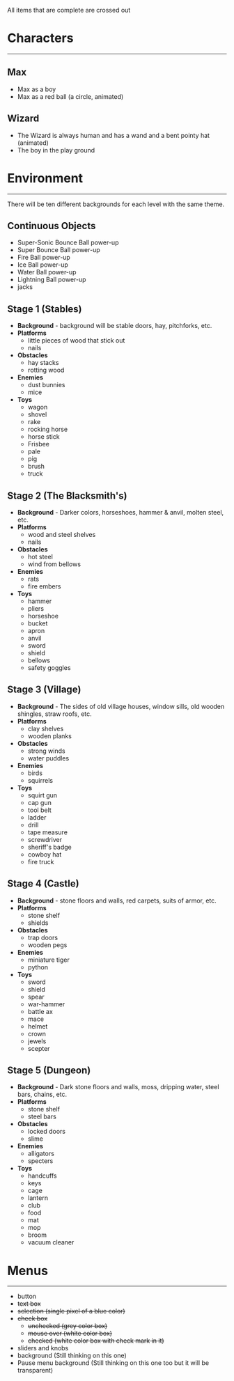 

All items that are complete are crossed out

# Characters #

---

## Max ##
  * Max as a boy
  * Max as a red ball (a circle, animated)

## Wizard ##
  * The Wizard is always human and has a wand and a bent pointy hat (animated)
  * The boy in the play ground

# Environment #

---

There will be ten different backgrounds for each level with the same theme.
## Continuous Objects ##
  * Super-Sonic Bounce Ball power-up
  * Super Bounce Ball power-up
  * Fire Ball power-up
  * Ice Ball power-up
  * Water Ball power-up
  * Lightning Ball power-up
  * jacks
## Stage 1 (Stables) ##
  * **Background** - background will be stable doors, hay, pitchforks, etc.
  * **Platforms**
    * little pieces of wood that stick out
    * nails
  * **Obstacles**
    * hay stacks
    * rotting wood
  * **Enemies**
    * dust bunnies
    * mice
  * **Toys**
    * wagon
    * shovel
    * rake
    * rocking horse
    * horse stick
    * Frisbee
    * pale
    * pig
    * brush
    * truck
## Stage 2 (The Blacksmith's) ##
  * **Background** - Darker colors, horseshoes, hammer & anvil, molten steel, etc.
  * **Platforms**
    * wood and steel shelves
    * nails
  * **Obstacles**
    * hot steel
    * wind from bellows
  * **Enemies**
    * rats
    * fire embers
  * **Toys**
    * hammer
    * pliers
    * horseshoe
    * bucket
    * apron
    * anvil
    * sword
    * shield
    * bellows
    * safety goggles
## Stage 3 (Village) ##
  * **Background** - The sides of old village houses, window sills, old wooden shingles, straw roofs, etc.
  * **Platforms**
    * clay shelves
    * wooden planks
  * **Obstacles**
    * strong winds
    * water puddles
  * **Enemies**
    * birds
    * squirrels
  * **Toys**
    * squirt gun
    * cap gun
    * tool belt
    * ladder
    * drill
    * tape measure
    * screwdriver
    * sheriff's badge
    * cowboy hat
    * fire truck
## Stage 4 (Castle) ##
  * **Background** - stone floors and walls, red carpets, suits of armor, etc.
  * **Platforms**
    * stone shelf
    * shields
  * **Obstacles**
    * trap doors
    * wooden pegs
  * **Enemies**
    * miniature tiger
    * python
  * **Toys**
    * sword
    * shield
    * spear
    * war-hammer
    * battle ax
    * mace
    * helmet
    * crown
    * jewels
    * scepter
## Stage 5 (Dungeon) ##
  * **Background** - Dark stone floors and walls, moss, dripping water,   steel bars, chains, etc.
  * **Platforms**
    * stone shelf
    * steel bars
  * **Obstacles**
    * locked doors
    * slime
  * **Enemies**
    * alligators
    * specters
  * **Toys**
    * handcuffs
    * keys
    * cage
    * lantern
    * club
    * food
    * mat
    * mop
    * broom
    * vacuum cleaner
# Menus #

---

  * button
  * ~~text box~~
  * ~~selection (single pixel of a blue color)~~
  * ~~check box~~
    * ~~unchecked (grey color box)~~
    * ~~mouse over (white color box)~~
    * ~~checked (white color box with check mark in it)~~
  * sliders and knobs
  * background (Still thinking on this one)
  * Pause menu background (Still thinking on this one too but it will be transparent)
